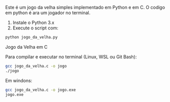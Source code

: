 

Este é um jogo da velha simples implementado em Python e em C.
O codigo em python é ara um jogador no terminal.


1. Instale o Python 3.x
2. Execute o script com:

```bash
python jogo_da_velha.py
```

 Jogo da Velha em C

Para compilar e executar no terminal (Linux, WSL ou Git Bash):

```bash
gcc jogo_da_velha.c -o jogo
./jogo
```
Em windons:
```bash
gcc jogo_da_velha.c -o jogo.exe
jogo.exe

